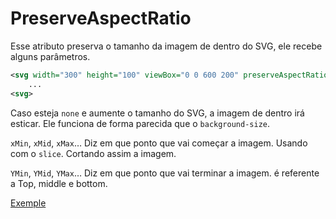 # PreserveAspectRatio
Esse atributo preserva o tamanho da imagem de dentro do SVG, ele recebe alguns parâmetros.

```xml
<svg width="300" height="100" viewBox="0 0 600 200" preserveAspectRatio="none">
	...
<svg>
```

Caso esteja `none` e aumente o tamanho do SVG, a imagem de dentro irá esticar. Ele funciona de forma parecida que o `background-size`.

`xMin`, `xMid`, `xMax`… Diz em que ponto que vai começar a imagem. Usando com o `slice`. Cortando assim a imagem.

`YMin`, `YMid`, `YMax`… Diz em que ponto que vai terminar a imagem.
é referente a Top, middle e bottom.

[Exemple](https://github.com/nathpaiva/svg-study/blob/master/preserveAspectRatio.html)
